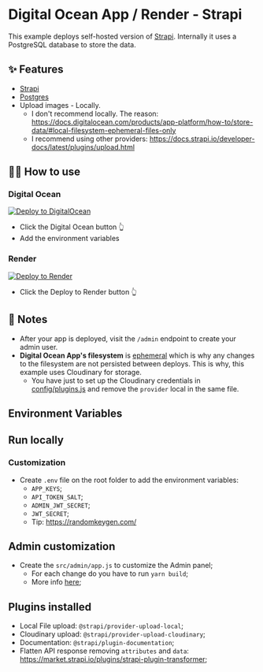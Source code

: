 # Digital Ocean App / Render - Strapi

This example deploys self-hosted version of [Strapi](https://strapi.io/). Internally it uses a PostgreSQL database to store the data.

## ✨ Features

- [Strapi](https://strapi.io/)
- [Postgres](https://www.postgresql.org/)
- Upload images - Locally.
  - I don't recommend locally. The reason: https://docs.digitalocean.com/products/app-platform/how-to/store-data/#local-filesystem-ephemeral-files-only
  - I recommend using other providers: https://docs.strapi.io/developer-docs/latest/plugins/upload.html

## 💁‍♀️ How to use

### Digital Ocean

[![Deploy to DigitalOcean](https://www.deploytodo.com/do-btn-blue.svg)](https://cloud.digitalocean.com/apps/new?repo=https://github.com/candidosales/digital-ocean-app-strapi/tree/main)

- Click the Digital Ocean button 👆
- Add the environment variables

### Render

[![Deploy to Render](https://render.com/images/deploy-to-render-button.svg)](https://render.com/deploy?repo=https://github.com/candidosales/digital-ocean-app-strapi)

- Click the Deploy to Render button 👆

## 📝 Notes

- After your app is deployed, visit the `/admin` endpoint to create your admin user.
- **Digital Ocean App's filesystem** is [ephemeral](https://docs.digitalocean.com/products/app-platform/how-to/store-data/#local-filesystem-ephemeral-files-only) which is why any changes to the filesystem are not persisted between deploys. This is why, this example uses Cloudinary for storage.
  - You have just to set up the Cloudinary credentials in [config/plugins.js](./config/plugins.js) and remove the `provider` local in the same file.

## Environment Variables

## Run locally

### Customization

- Create `.env` file on the root folder to add the environment variables:
  - `APP_KEYS`;
  - `API_TOKEN_SALT`;
  - `ADMIN_JWT_SECRET`;
  - `JWT_SECRET`;
  - Tip: https://randomkeygen.com/

## Admin customization

- Create the `src/admin/app.js` to customize the Admin panel;
  - For each change do you have to run `yarn build`;
  - More info [here](https://docs.strapi.io/developer-docs/latest/development/admin-customization.html);

## Plugins installed

- Local File upload: `@strapi/provider-upload-local`;
- Cloudinary upload: `@strapi/provider-upload-cloudinary`;
- Documentation: `@strapi/plugin-documentation`;
- Flatten API response removing `attributes` and `data`: https://market.strapi.io/plugins/strapi-plugin-transformer;
